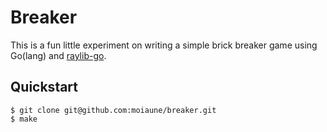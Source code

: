 # Breaker

This is a fun little experiment on writing a simple brick breaker game using Go(lang) and [raylib-go](https://github.com/gen2brain/raylib-go).

## Quickstart

```console
$ git clone git@github.com:moiaune/breaker.git
$ make
```
